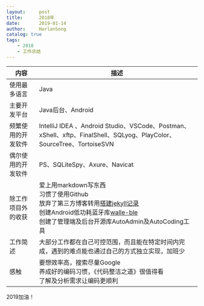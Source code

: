 ```yaml
---
layout:     post
title:      2018年
date:       2019-01-14
author:     HarlanSong
catalog: true
tags:
    - 2018
    - 工作总结
---
```


| 内容 | 描述 |
|-----|-----|
|使用最多语言|Java|
|主要开发平台|Java后台、Android|
|频繁使用的开发软件|IntelliJ IDEA 、Android Studio、VSCode、Postman、xShell、xftp、FinalShell、SQLyog、PlayColor、SourceTree、TortoiseSVN |
|偶尔使用的开发软件|PS、SQLiteSpy、Axure、Navicat|
|除工作项目外的收获| 爱上用markdown写东西 <br> 习惯了使用Github <br> 放弃了第三方博客转用[搭建jekyll记录](http://songhaiqing.cn/) <br> 创建Android低功耗蓝牙库[walle-ble](https://github.com/HarlanSong/walle-ble)<br>创建了管理端及后台开源库AutoAdmin及AutoCoding工具 |
|工作简述|大部分工作都在自己可控范围，而且能在特定时间内完成，遇到的难点能也通过自己的方式独立实现，加班少|
|感触| 要想效率高，搜索尽量Google<br>养成好的编码习惯，《代码整洁之道》很值得看<br>了解及分析需求让编码更顺利|


2019加油！